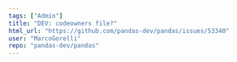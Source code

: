```yaml
---
tags: ["Admin"]
title: "DEV: codeowners file?"
html_url: "https://github.com/pandas-dev/pandas/issues/53340"
user: "MarcoGorelli"
repo: "pandas-dev/pandas"
---
```


